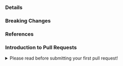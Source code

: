### Details



### Breaking Changes



### References



### Introduction to Pull Requests

<details>
<summary>
Please read before submitting your first pull request!
</summary>
<p>

Thank you for creating a pull request. We really appreciate your effort!

Here is some information to help you integrate your changes as easily as possible into the next release.

#### Title Field

The title is one of the most important aspects of a pull request. The content is shown in `CHANGELOG.md` and release notes. Therefore, be sure to summarize your changes in a short but catchy sentence. Others should be able to easily get an idea of your changes.

By adding keywords at the beginning of the title, you can control the process of merging and releasing your pull request. Here is the list of all available keywords:

- `WIP:`

  It is highly recommended to open a pull request as soon as possible. This allows discussions during code development and not just criticism after work is done.

  Please start a new pull request with the prefix `WIP:`. This signals to others that is is not yet ready to be merged into the master branch. It also prevents our bot from merging. (See section "Merging into Master" below)

  After the changes **and the pull request description** have been completed, remove this prefix. In this case, review requests may be automatically generated to ensure, e.g., the compatibility of your description with our release notes format.

- `feat:`

  A pull request with this prefix in its title is marked as a new feature. In general this creates a minor release when merging the pull request into the master branch. A label with the expected release type is added to the pull request.

- `fix:`

  A pull request with this prefix in its title is marked as a bugfix. In general this creates a patch release when merging the pull request into the master branch. A label with the expected release type is added to the pull request.

- `chore:`

  A pull request with this prefix in its title is marked as a maintenance change. In general this creates a patch release when merging the pull request into the master branch. A label with the expected release type is added to the pull request. Only `CHANGELOG.md`, but not our release notes, will be updated with information about the pull request.

You can specify the kind of pull request when you create a new one. But do not forget to prefix it with `WIP:`. Here is an example title for such a pull request:

```
WIP: feat: My super cool new feature
```

After finishing the work, you can simply remove `WIP:`.

Please do not format the `Title` field with Markdown.

#### Description Field

Besides this introduction, the description field also contains sections with the following headings which contribute to `CHANGELOG.md` and release notes:

- `Details`

  Sometimes it is not possible to explain a change with a single short line in the `Title` field. In this case, you can add a more detailed description in the `Details` section.

  You may add several paragraphs if needed and unlike the `Title` field, you can format the content with Markdown.

- `Breaking Changes`

  Please fill out this section if **and only if** your changes affect the public Interface. This creates a major release when merging the pull request into the master branch. Breaking changes are shown in an additional section of `CHANGELOG.md` and release notes. So two headings will be created: One for the bugfix/feature itself and one for the breaking changes.

  All information for the `Details` section also applies here, with one important exception:

  In contrast to the `Details` section, the first line is used as a title for the breaking change. Therefore, please add a short description first and append paragraphs for more information if needed. Do not start with a large paragraph and do not format the first line.

  Here is an example of a longer text for a breaking change:

  > This is a brief description of the breaking change (without a punctuation mark and formatting)
  >
  > In another paragraph, I add detailed information of steps needed to adapt to the new interface. I can also *format* this paragraph using Markdown.
  >
  > I can add as many paragraphs as needed.

  The first line is shown as a heading and the following paragraphs as normal text.

  Use this section only to describe the changes to the interface and how to adapt to the new version. Use the `Details` section to provide information about the bugfix/feature itself.

- `References`

  Here you can enter links to Jira oder Github. This allows you to provide more information about the background of your code changes.

  Add one link per line without any other text.

Please make sure that you leave a blank line between the headings and the beginning and end of your text.

#### Merging into Master

After all reviews have been successfully completed, you are ready to merge your pull request into the master branch. This is only possible if all required automated tests pass.

You cannot use the green "Merge" button. Instead you must add a special comment containing only the following command:

```
/merge
```

This causes our `merge bot` to merge the pull request using a commit message consisting of the various pieces of information in the `Title` and `Description` fields.

The branch is automatically deleted after a successful merge. If you do not have permissions to commit to the repository, a comment containing an error message is created.

</p>
</details>
